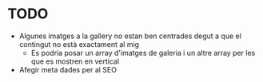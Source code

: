# TODO

- Algunes imatges a la gallery no estan ben centrades degut a que el contingut no està exactament al mig
  - Es podria posar un array d'imatges de galeria i un altre array per les que es mostren en vertical
- Afegir meta dades per al SEO
